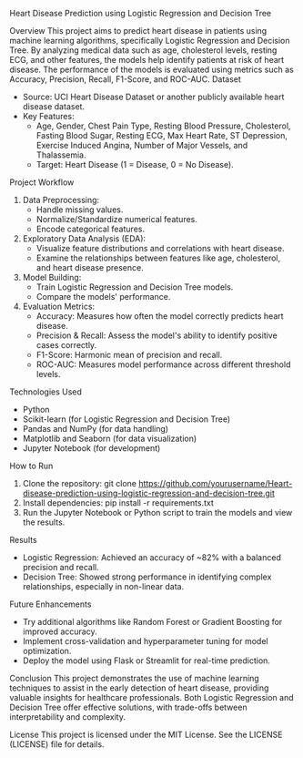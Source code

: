 Heart Disease Prediction using Logistic Regression and Decision Tree

Overview
This project aims to predict heart disease in patients using machine learning algorithms, specifically Logistic Regression and Decision Tree. By analyzing medical data such as age, cholesterol levels, resting ECG, and other features, the models help identify patients at risk of heart disease. The performance of the models is evaluated using metrics such as Accuracy, Precision, Recall, F1-Score, and ROC-AUC.
Dataset
- Source: UCI Heart Disease Dataset or another publicly available heart disease dataset.
- Key Features:
    - Age, Gender, Chest Pain Type, Resting Blood Pressure, Cholesterol, Fasting Blood Sugar, Resting ECG, Max Heart Rate, ST Depression, Exercise Induced Angina, Number of Major Vessels, and Thalassemia.
    - Target: Heart Disease (1 = Disease, 0 = No Disease).

Project Workflow
1. Data Preprocessing:
    - Handle missing values.
    - Normalize/Standardize numerical features.
    - Encode categorical features.
2. Exploratory Data Analysis (EDA):
    - Visualize feature distributions and correlations with heart disease.
    - Examine the relationships between features like age, cholesterol, and heart disease presence.
3. Model Building:
    - Train Logistic Regression and Decision Tree models.
    - Compare the models' performance.
4. Evaluation Metrics:
    - Accuracy: Measures how often the model correctly predicts heart disease.
    - Precision & Recall: Assess the model's ability to identify positive cases correctly.
    - F1-Score: Harmonic mean of precision and recall.
    - ROC-AUC: Measures model performance across different threshold levels.

Technologies Used
- Python
- Scikit-learn (for Logistic Regression and Decision Tree)
- Pandas and NumPy (for data handling)
- Matplotlib and Seaborn (for data visualization)
- Jupyter Notebook (for development)

How to Run
1. Clone the repository:
    git clone https://github.com/yourusername/Heart-disease-prediction-using-logistic-regression-and-decision-tree.git
2. Install dependencies:
    pip install -r requirements.txt
3. Run the Jupyter Notebook or Python script to train the models and view the results.

Results
- Logistic Regression: Achieved an accuracy of ~82% with a balanced precision and recall.
- Decision Tree: Showed strong performance in identifying complex relationships, especially in non-linear data.

Future Enhancements
- Try additional algorithms like Random Forest or Gradient Boosting for improved accuracy.
- Implement cross-validation and hyperparameter tuning for model optimization.
- Deploy the model using Flask or Streamlit for real-time prediction.

Conclusion
This project demonstrates the use of machine learning techniques to assist in the early detection of heart disease, providing valuable insights for healthcare professionals. Both Logistic Regression and Decision Tree offer effective solutions, with trade-offs between interpretability and complexity.

License
This project is licensed under the MIT License. See the LICENSE (LICENSE) file for details.
